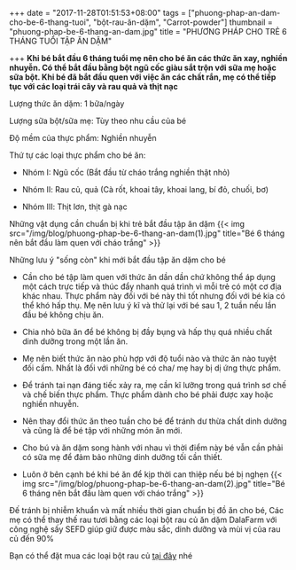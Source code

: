 +++
date = "2017-11-28T01:51:53+08:00"
tags = ["phuong-phap-an-dam-cho-be-6-thang-tuoi", "bột-rau-ăn-dặm", "Carrot-powder"]
thumbnail = "phuong-phap-be-6-thang-an-dam.jpg"
title = "PHƯƠNG PHÁP CHO TRẺ 6 THÁNG TUỔI TẬP ĂN DẶM"

+++
 **Khi bé bắt đầu 6 tháng tuổi mẹ nên cho bé ăn các thức ăn xay, nghiền nhuyễn. Có thể bắt đầu bằng bột ngũ cốc giàu sắt trộn với sữa mẹ hoặc sữa bột. Khi bé đã bắt đầu quen với việc ăn các chất rắn, mẹ có thể tiếp tục với các loại trái cây và rau quả và thịt nạc**

 Lượng thức ăn dặm: 1 bữa/ngày
 
 Lượng sữa bột/sữa mẹ: Tùy theo nhu cầu của bé
 
 Độ mềm của thực phẩm: Nghiền nhuyễn
 
 Thứ tự các loại thực phẩm cho bé ăn:
 
 * Nhóm I:  Ngũ cốc (Bắt đầu từ cháo trắng nghiền thật nhỏ)
 
 * Nhóm Ⅱ: Rau củ, quả (Cà rốt, khoai tây, khoai lang, bí đỏ, chuối, bơ)
 
 * Nhóm Ⅲ: Thịt lơn, thịt gà nạc
 
 Những vật dụng cần chuẩn bị khi trẻ bắt đầu tập ăn dặm
 {{< img src="/img/blog/phuong-phap-be-6-thang-an-dam(1).jpg" title="Bé 6 tháng nên bắt đầu làm quen với cháo trắng" >}}

 Những lưu ý "sống còn" khi mới bắt đầu tập ăn dặm cho bé
 
 - Cần cho bé tập làm quen với thức ăn dần dần chứ không thể áp dụng một cách trực tiếp và thúc đẩy nhanh quá trình vì mỗi trẻ có một cơ địa khác nhau. Thực phẩm này đối với bé này thì tốt nhưng đối với bé kia có thể khó hấp thụ. Mẹ nên lưu ý kĩ và thử lại với bé sau 1, 2 tuần nếu lần đầu bé không chịu ăn.
 
 - Chia nhỏ bữa ăn để bé không bị đầy bụng và hấp thụ quá nhiều chất dinh dưỡng trong một lần ăn.
 
 - Mẹ nên biết thức ăn nào phù hợp với độ tuổi nào và thức ăn nào tuyệt đối cấm. Nhất là đối với những bé có cha/ mẹ hay bị dị ứng thực phẩm.
 
 - Để tránh tai nạn đáng tiếc xảy ra, mẹ cần kĩ lưỡng trong quá trình sơ chế và chế biến thực phẩm. Thực phẩm dành cho bé phải được xay hoặc nghiền nhuyễn.
 
 - Nên thay đổi thức ăn theo tuần cho bé để tránh dư thừa chất dinh dưỡng và cũng là để bé tập với những món ăn mới.
 
 - Cho bú và ăn dặm song hành với nhau vì thời điểm này bé vẫn cần phải có sữa mẹ để đảm bảo những dinh dưỡng tối cần thiết.
 
 - Luôn ở bên cạnh bé khi bé ăn để kịp thời can thiệp nếu bé bị nghẹn
  {{< img src="/img/blog/phuong-phap-be-6-thang-an-dam(2).jpg" title="Bé 6 tháng nên bắt đầu làm quen với cháo trắng" >}}
 
 Đế tránh bị nhiễm khuẩn và mất nhiều thời gian chuẩn bị đồ ăn cho bé, Các mẹ có thể thay thế rau tươi bằng các loại bột rau củ ăn dặm DalaFarm với công nghệ sấy SEFD giúp giữ được màu sắc, dinh dưỡng và mùi vị của rau củ đến 90%

 Bạn có thể đặt mua các loại bột rau củ [tại đây](/san-pham) nhé

